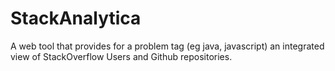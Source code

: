 # StackAnalytica
A web tool that provides for a problem tag (eg java, javascript) an integrated view of StackOverflow Users and Github repositories.
